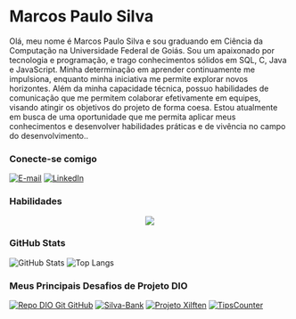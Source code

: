 # Marcos Paulo Silva

Olá, meu nome é Marcos Paulo Silva e sou graduando em Ciência da
Computação na Universidade Federal de Goiás.
Sou um apaixonado por  tecnologia e programação, e trago
conhecimentos sólidos em SQL, C, Java e JavaScript.
Minha determinação em aprender continuamente me impulsiona,
enquanto minha iniciativa me permite explorar novos horizontes.
Além da minha capacidade técnica, possuo habilidades de comunicação
que me permitem colaborar efetivamente em equipes,
visando atingir os objetivos do projeto de forma coesa.
Estou atualmente em busca de uma oportunidade que me permita aplicar
meus conhecimentos e desenvolver habilidades práticas e de vivência
no campo do desenvolvimento..

### Conecte-se comigo
[![E-mail](https://img.shields.io/badge/-Email-000?style=for-the-badge&logo=microsoft-outlook&logoColor=E94D5F)](mailto:smpmarcospaulo@icloud.com)
[![LinkedIn](https://img.shields.io/badge/-LinkedIn-000?style=for-the-badge&logo=linkedin&logoColor=30A3DC)](https://www.linkedin.com/in/souomarcos/)


### Habilidades
<p align="center">
  <a href="https://skillicons.dev">
    <img src="https://skillicons.dev/icons?i=ai,ps,ae,git,github,md,html,css,java,spring,c,postgres,mysql,aws,flutter&perline=10" />
  </a>
</p>

### GitHub Stats
![GitHub Stats](https://github-readme-stats.vercel.app/api?username=souomarcos&theme=transparent&bg_color=000&border_color=30A3DC&show_icons=true&icon_color=30A3DC&title_color=E94D5F&text_color=FFF)
![Top Langs](https://github-readme-stats-git-masterrstaa-rickstaa.vercel.app/api/top-langs/?username=souomarcos&layout=compact&bg_color=000&border_color=30A3DC&title_color=E94D5F&text_color=FFF)

### Meus Principais Desafios de Projeto DIO
[![Repo DIO Git GitHub](https://github-readme-stats.vercel.app/api/pin/?username=souomarcos&repo=dio-lab-open-source&bg_color=000&border_color=30A3DC&show_icons=true&icon_color=30A3DC&title_color=E94D5F&text_color=FFF)](https://github.com/souomarcos/dio-lab-open-source)
[![Silva-Bank](https://github-readme-stats.vercel.app/api/pin/?username=souomarcos&repo=Silva-Bank&bg_color=000&border_color=30A3DC&show_icons=true&icon_color=30A3DC&title_color=E94D5F&text_color=FFF)](https://github.com/souomarcos/Silva-Bank)
[![Projeto Xilften](https://github-readme-stats.vercel.app/api/pin/?username=souomarcos&repo=Projeto-Java-Alura-Xilften&bg_color=000&border_color=30A3DC&show_icons=true&icon_color=30A3DC&title_color=E94D5F&text_color=FFF)](https://github.com/souomarcos/Projeto-Java-Alura-Xilften)
[![TipsCounter](https://github-readme-stats.vercel.app/api/pin/?username=souomarcos&repo=tipscounter&bg_color=000&border_color=30A3DC&show_icons=true&icon_color=30A3DC&title_color=E94D5F&text_color=FFF)](https://souomarcos.github.io/tipscounter/)
